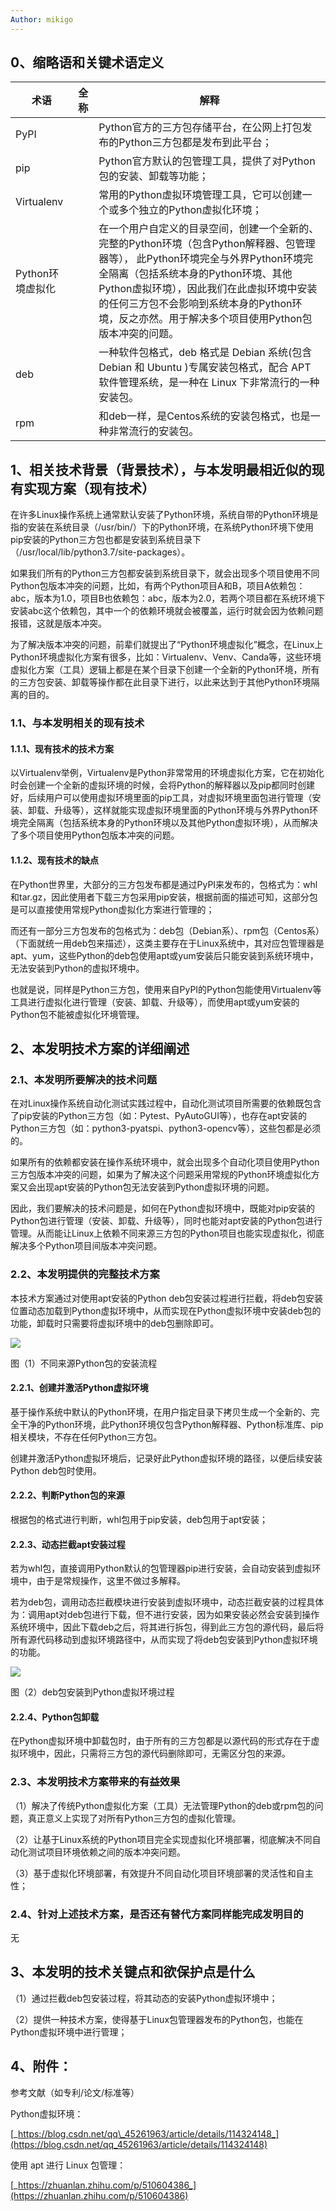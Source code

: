 ```yaml
---
Author: mikigo
---
```


## **0、缩略语和关键术语定义**

| **术语**         | **全称** | **解释**                                                     |
| ---------------- | -------- | ------------------------------------------------------------ |
| PyPI             |          | Python官方的三方包存储平台，在公网上打包发布的Python三方包都是发布到此平台； |
| pip              |          | Python官方默认的包管理工具，提供了对Python包的安装、卸载等功能； |
| Virtualenv       |          | 常用的Python虚拟环境管理工具，它可以创建一个或多个独立的Python虚拟化环境； |
| Python环境虚拟化 |          | 在一个用户自定义的目录空间，创建一个全新的、完整的Python环境（包含Python解释器、包管理器等）， 此Python环境完全与外界Python环境完全隔离（包括系统本身的Python环境、其他Python虚拟环境），因此我们在此虚拟环境中安装的任何三方包不会影响到系统本身的Python环境，反之亦然。用于解决多个项目使用Python包版本冲突的问题。 |
| deb              |          | 一种软件包格式，deb 格式是 Debian 系统(包含 Debian 和 Ubuntu )专属安装包格式，配合 APT 软件管理系统，是一种在 Linux 下非常流行的一种安装包。 |
| rpm              |          | 和deb一样，是Centos系统的安装包格式，也是一种非常流行的安装包。 |

## **1、相关技术背景（背景技术），与本发明最相近似的现有实现方案（现有技术）**

在许多Linux操作系统上通常默认安装了Python环境，系统自带的Python环境是指的安装在系统目录（/usr/bin/）下的Python环境，在系统Python环境下使用pip安装的Python三方包也都是安装到系统目录下（/usr/local/lib/python3.7/site-packages）。

如果我们所有的Python三方包都安装到系统目录下，就会出现多个项目使用不同Python包版本冲突的问题，比如，有两个Python项目A和B，项目A依赖包：abc，版本为1.0，项目B也依赖包：abc，版本为2.0，若两个项目都在系统环境下安装abc这个依赖包，其中一个的依赖环境就会被覆盖，运行时就会因为依赖问题报错，这就是版本冲突。

为了解决版本冲突的问题，前辈们就提出了“Python环境虚拟化”概念，在Linux上Python环境虚拟化方案有很多，比如：Virtualenv、Venv、Canda等，这些环境虚拟化方案（工具）逻辑上都是在某个目录下创建一个全新的Python环境，所有的三方包安装、卸载等操作都在此目录下进行，以此来达到于其他Python环境隔离的目的。

### **1.1、与本发明相关的现有技术**

#### **1.1.1、现有技术的技术方案**

以Virtualenv举例，Virtualenv是Python非常常用的环境虚拟化方案，它在初始化时会创建一个全新的虚拟环境的时候，会将Python的解释器以及pip都同时创建好，后续用户可以使用虚拟环境里面的pip工具，对虚拟环境里面包进行管理（安装、卸载、升级等），这样就能实现虚拟环境里面的Python环境与外界Python环境完全隔离（包括系统本身的Python环境以及其他Python虚拟环境），从而解决了多个项目使用Python包版本冲突的问题。

#### **1.1.2、现有技术的缺点**

在Python世界里，大部分的三方包发布都是通过PyPI来发布的，包格式为：whl和tar.gz，因此使用者下载三方包采用pip安装，根据前面的描述可知，这部分包是可以直接使用常规Python虚拟化方案进行管理的；

而还有一部分三方包发布的包格式为：deb包（Debian系）、rpm包（Centos系）（下面就统一用deb包来描述），这类主要存在于Linux系统中，其对应包管理器是apt、yum，这些Python的deb包使用apt或yum安装后只能安装到系统环境中，无法安装到Python的虚拟环境中。

也就是说，同样是Python三方包，使用来自PyPI的Python包能使用Virtualenv等工具进行虚拟化进行管理（安装、卸载、升级等），而使用apt或yum安装的Python包不能被虚拟化环境管理。

## **2、本发明技术方案的详细阐述**

### **2.1、本发明所要解决的技术问题**

在对Linux操作系统自动化测试实践过程中，自动化测试项目所需要的依赖既包含了pip安装的Python三方包（如：Pytest、PyAutoGUI等），也存在apt安装的Python三方包（如：python3-pyatspi、python3-opencv等），这些包都是必须的。

如果所有的依赖都安装在操作系统环境中，就会出现多个自动化项目使用Python三方包版本冲突的问题，如果为了解决这个问题采用常规的Python环境虚拟化方案又会出现apt安装的Python包无法安装到Python虚拟环境的问题。

因此，我们要解决的技术问题是，如何在Python虚拟环境中，既能对pip安装的Python包进行管理（安装、卸载、升级等），同时也能对apt安装的Python包进行管理。从而能让Linux上依赖不同来源三方包的Python项目也能实现虚拟化，彻底解决多个Python项目间版本冲突问题。

### **2.2、本发明提供的完整技术方案**

本技术方案通过对使用apt安装的Python deb包安装过程进行拦截，将deb包安装位置动态加载到Python虚拟环境中，从而实现在Python虚拟环境中安装deb包的功能，卸载时只需要将虚拟环境中的deb包删除即可。

![](/一种对使用Linux包管理器安装的Python包进行虚拟化的技术交底书.assets/图片2.png) 

 

图（1）不同来源Python包的安装流程

 

#### **2.2.1、创建并激活Python虚拟环境**

基于操作系统中默认的Python环境，在用户指定目录下拷贝生成一个全新的、完全干净的Python环境，此Python环境仅包含Python解释器、Python标准库、pip相关模块，不存在任何Python三方包。

创建并激活Python虚拟环境后，记录好此Python虚拟环境的路径，以便后续安装Python deb包时使用。

#### **2.2.2、判断Python包的来源**

根据包的格式进行判断，whl包用于pip安装，deb包用于apt安装；

#### **2.2.3、动态拦截apt安装过程**

若为whl包，直接调用Python默认的包管理器pip进行安装，会自动安装到虚拟环境中，由于是常规操作，这里不做过多解释。

若为deb包，调用动态拦截模块进行安装到虚拟环境中，动态拦截安装的过程具体为：调用apt对deb包进行下载，但不进行安装，因为如果安装必然会安装到操作系统环境中，因此下载deb之后，将其进行拆包，得到此三方包的源代码，最后将所有源代码移动到虚拟环境路径中，从而实现了将deb包安装到Python虚拟环境的功能。

![](/一种对使用Linux包管理器安装的Python包进行虚拟化的技术交底书.assets/图片3.png) 

图（2）deb包安装到Python虚拟环境过程

#### **2.2.4、Python包卸载**

在Python虚拟环境中卸载包时，由于所有的三方包都是以源代码的形式存在于虚拟环境中，因此，只需将三方包的源代码删除即可，无需区分包的来源。

### **2.3、本发明技术方案带来的有益效果**

（1）解决了传统Python虚拟化方案（工具）无法管理Python的deb或rpm包的问题，真正意义上实现了对所有Python三方包的虚拟化管理。

（2）让基于Linux系统的Python项目完全实现虚拟化环境部署，彻底解决不同自动化测试项目环境依赖之间的版本冲突问题。

（3）基于虚拟化环境部署，有效提升不同自动化项目环境部署的灵活性和自主性；

### **2.4、针对上述技术方案，是否还有替代方案同样能完成发明目的**

无

## **3、本发明的技术关键点和欲保护点是什么**

（1）通过拦截deb包安装过程，将其动态的安装Python虚拟环境中；

（2）提供一种技术方案，使得基于Linux包管理器发布的Python包，也能在Python虚拟环境中进行管理；

## **4、附件：**

参考文献（如专利/论文/标准等）

Python虚拟环境：

[_https://blog.csdn.net/qq\_45261963/article/details/114324148_](https://blog.csdn.net/qq_45261963/article/details/114324148)

使用 apt 进行 Linux 包管理：

[_https://zhuanlan.zhihu.com/p/510604386_](https://zhuanlan.zhihu.com/p/510604386)

